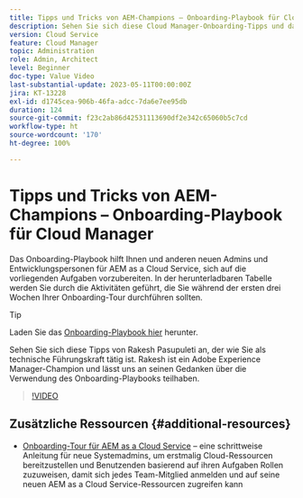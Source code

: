 ```yaml
---
title: Tipps und Tricks von AEM-Champions – Onboarding-Playbook für Cloud Manager
description: Sehen Sie sich diese Cloud Manager-Onboarding-Tipps und das Onboarding-Playbook vom AEM-Champion und -Experten Rakesh Pasupuleti an.
version: Cloud Service
feature: Cloud Manager
topic: Administration
role: Admin, Architect
level: Beginner
doc-type: Value Video
last-substantial-update: 2023-05-11T00:00:00Z
jira: KT-13228
exl-id: d1745cea-906b-46fa-adcc-7da6e7ee95db
duration: 124
source-git-commit: f23c2ab86d42531113690df2e342c65060b5c7cd
workflow-type: ht
source-wordcount: '170'
ht-degree: 100%

---
```


# Tipps und Tricks von AEM-Champions – Onboarding-Playbook für Cloud Manager

Das Onboarding-Playbook hilft Ihnen und anderen neuen Admins und Entwicklungspersonen für AEM as a Cloud Service, sich auf die vorliegenden Aufgaben vorzubereiten. In der herunterladbaren Tabelle werden Sie durch die Aktivitäten geführt, die Sie während der ersten drei Wochen Ihrer Onboarding-Tour durchführen sollten.

>[!TIP]
>
>Laden Sie das [Onboarding-Playbook hier](./assets/Cloud-Manager-for-AEM-as-a-Cloud-Service.xlsx) herunter.

Sehen Sie sich diese Tipps von Rakesh Pasupuleti an, der wie Sie als technische Führungskraft tätig ist. Rakesh ist ein Adobe Experience Manager-Champion und lässt uns an seinen Gedanken über die Verwendung des Onboarding-Playbooks teilhaben.

>[!VIDEO](https://video.tv.adobe.com/v/3419299?quality=12&learn=on)

## Zusätzliche Ressourcen {#additional-resources}

* [Onboarding-Tour für AEM as a Cloud Service](https://experienceleague.adobe.com/docs/experience-manager-cloud-service/content/onboarding/journey/overview.html?lang=de) – eine schrittweise Anleitung für neue Systemadmins, um erstmalig Cloud-Ressourcen bereitzustellen und Benutzenden basierend auf ihren Aufgaben Rollen zuzuweisen, damit sich jedes Team-Mitglied anmelden und auf seine neuen AEM as a Cloud Service-Ressourcen zugreifen kann
